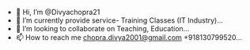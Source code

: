 - 👋 Hi, I’m @Divyachopra21
- 🌱 I’m currently provide service- Training Classes (IT Industry)...
- 💞️ I’m looking to collaborate on Teaching, Education...
- 📫 How to reach me chopra.divya2001@gmail.com  +918130799520...

<!---
Divyachopra21/Divyachopra21 is a ✨ special ✨ repository because its `README.md` (this file) appears on your GitHub profile.
You can click the Preview link to take a look at your changes.
--->
